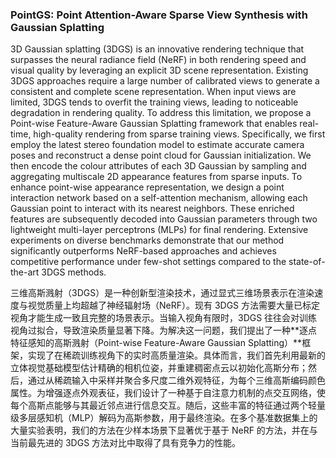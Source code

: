 ### PointGS: Point Attention-Aware Sparse View Synthesis with Gaussian Splatting

3D Gaussian splatting (3DGS) is an innovative rendering technique that surpasses the neural radiance field (NeRF) in both rendering speed and visual quality by leveraging an explicit 3D scene representation. Existing 3DGS approaches require a large number of calibrated views to generate a consistent and complete scene representation. When input views are limited, 3DGS tends to overfit the training views, leading to noticeable degradation in rendering quality. To address this limitation, we propose a Point-wise Feature-Aware Gaussian Splatting framework that enables real-time, high-quality rendering from sparse training views. Specifically, we first employ the latest stereo foundation model to estimate accurate camera poses and reconstruct a dense point cloud for Gaussian initialization. We then encode the colour attributes of each 3D Gaussian by sampling and aggregating multiscale 2D appearance features from sparse inputs. To enhance point-wise appearance representation, we design a point interaction network based on a self-attention mechanism, allowing each Gaussian point to interact with its nearest neighbors. These enriched features are subsequently decoded into Gaussian parameters through two lightweight multi-layer perceptrons (MLPs) for final rendering. Extensive experiments on diverse benchmarks demonstrate that our method significantly outperforms NeRF-based approaches and achieves competitive performance under few-shot settings compared to the state-of-the-art 3DGS methods.


三维高斯溅射（3DGS）是一种创新型渲染技术，通过显式三维场景表示在渲染速度与视觉质量上均超越了神经辐射场（NeRF）。现有 3DGS 方法需要大量已标定视角才能生成一致且完整的场景表示。当输入视角有限时，3DGS 往往会对训练视角过拟合，导致渲染质量显著下降。为解决这一问题，我们提出了一种**逐点特征感知的高斯溅射（Point-wise Feature-Aware Gaussian Splatting）**框架，实现了在稀疏训练视角下的实时高质量渲染。具体而言，我们首先利用最新的立体视觉基础模型估计精确的相机位姿，并重建稠密点云以初始化高斯分布；然后，通过从稀疏输入中采样并聚合多尺度二维外观特征，为每个三维高斯编码颜色属性。为增强逐点外观表征，我们设计了一种基于自注意力机制的点交互网络，使每个高斯点能够与其最近邻点进行信息交互。随后，这些丰富的特征通过两个轻量级多层感知机（MLP）解码为高斯参数，用于最终渲染。在多个基准数据集上的大量实验表明，我们的方法在少样本场景下显著优于基于 NeRF 的方法，并在与当前最先进的 3DGS 方法对比中取得了具有竞争力的性能。
